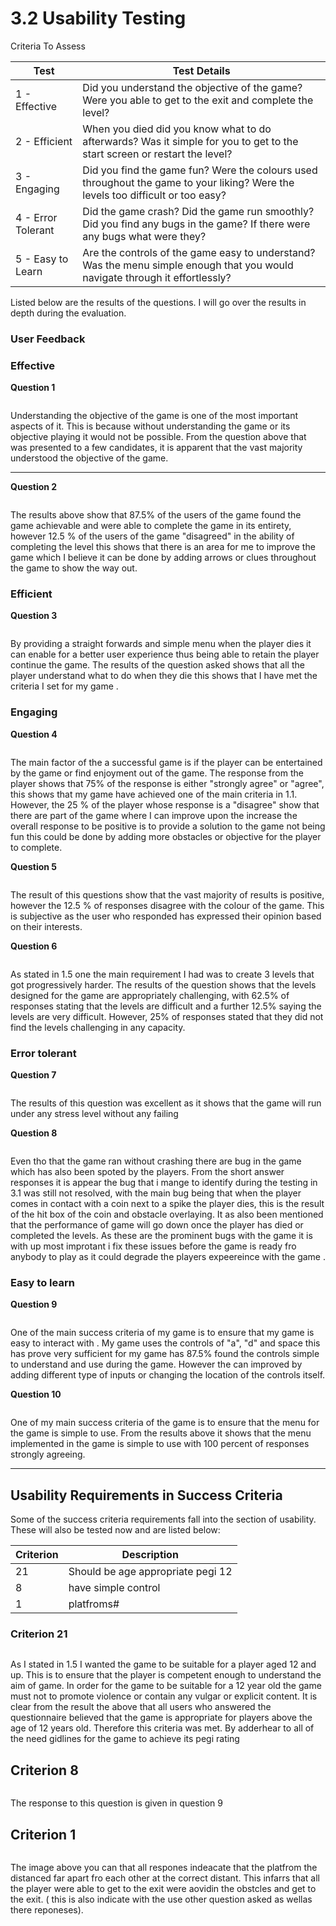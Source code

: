 # 3.2 Usability Testing

Criteria To Assess

| Test               | Test Details                                                                                                                      |
| ------------------ | --------------------------------------------------------------------------------------------------------------------------------- |
| 1 - Effective      | Did you understand the objective of the game? Were you able to get to the exit and complete the level?                            |
| 2 - Efficient      | When you died did you know what to do afterwards? Was it simple for you to get to the start screen or restart the level?          |
| 3 - Engaging       | Did you find the game fun? Were the colours used throughout the game to your liking? Were the levels too difficult or too easy?   |
| 4 - Error Tolerant | Did the game crash? Did the game run smoothly? Did you find any bugs in the game? If there were any bugs what were they?          |
| 5 - Easy to Learn  | Are the controls of the game easy to understand? Was the menu simple enough that you would navigate through it effortlessly?      |

Listed below are the results of the questions. I will go over the results in depth during the evaluation.

### User Feedback

### **Effective**

**Question 1**&#x20;

<figure><img src="../.gitbook/assets/image (1) (3).png" alt=""><figcaption></figcaption></figure>

Understanding the objective of the game is one of the most important aspects of it. This is because without understanding the game or its objective playing it would not be possible. From the question above that was presented to a few candidates, it is apparent that the vast majority understood the objective of the game.&#x20;

****

**Question 2**



<figure><img src="../.gitbook/assets/image (1) (5).png" alt=""><figcaption><p> </p></figcaption></figure>

The results above show that 87.5% of the users of the game found the game achievable and were able to complete the game in its entirety, however 12.5 % of the users of the game "disagreed" in the ability of completing the level this shows that there is an area for me to improve the game which I believe it can be done by adding arrows or clues throughout the game to show the way out.

### Efficient

**Question 3**

<figure><img src="../.gitbook/assets/image (5) (2).png" alt=""><figcaption></figcaption></figure>

By providing a straight forwards and simple menu when the player dies it can enable for a better user experience thus being able to retain the player continue the game. The results of the question asked shows that all the player understand what to do when they die this shows that I have met the criteria I set for my game .&#x20;

### Engaging

**Question 4**

<figure><img src="../.gitbook/assets/image (1) (1).png" alt=""><figcaption></figcaption></figure>

The main factor of the a successful game is if the player can be entertained by the game or find enjoyment out of the game. The response from the player shows that 75% of the response is either "strongly agree" or "agree", this shows that my game have achieved one of the main criteria in 1.1. However, the 25 % of the player whose response is a "disagree" show that there are part of the game where I can improve upon the increase the overall response to be positive is to provide a  solution to the game not being fun this could be done by adding more obstacles or objective for the player to complete.

**Question 5**

<figure><img src="../.gitbook/assets/image (11) (1).png" alt=""><figcaption></figcaption></figure>

The result of this questions show that the vast majority of results is positive, however the 12.5 % of responses disagree with the colour of the game. This is subjective as the user who responded has expressed their opinion based on their interests.

**Question 6**

<figure><img src="../.gitbook/assets/image (2) (3).png" alt=""><figcaption></figcaption></figure>

As stated in 1.5 one the main requirement I had was to create 3 levels that got progressively harder. The results of the question shows that the levels designed for the game are appropriately challenging, with 62.5% of responses stating that the levels are difficult and a further 12.5% saying the levels are very difficult. However, 25% of responses stated that they did not find the levels challenging in any capacity.

### Error tolerant

**Question 7**

<figure><img src="../.gitbook/assets/image (8) (2).png" alt=""><figcaption></figcaption></figure>

The results of this question was excellent as it shows that the game will run under any stress level without any failing&#x20;

**Question 8**

<figure><img src="../.gitbook/assets/image (10) (1).png" alt=""><figcaption></figcaption></figure>

Even tho that the game ran without crashing there are bug in the game which has also been spoted by the players. From the short answer responses it is appear the bug that i mange to identify during the testing in 3.1 was still not resolved, with the main bug being that when the player comes in contact with a coin next to a spike the player dies, this is the result of the hit box of the coin and obstacle overlaying. It as also been mentioned that the performance of game will go down once the player has died or completed the levels. As these are the prominent bugs with the game it is with up most improtant i fix these issues before the game is ready fro anybody to play as it could degrade the players expeereince with the game .&#x20;

### Easy to learn&#x20;

**Question 9**

<figure><img src="../.gitbook/assets/image (17).png" alt=""><figcaption></figcaption></figure>

One of the main success criteria of my game is to ensure that my game is easy to interact with . My game uses the controls of "a", "d" and space this has prove very sufficient for my game has 87.5% found the controls simple to understand and use during the game. However the can improved by adding different type of inputs or changing the location of the controls itself.&#x20;

**Question 10**

<figure><img src="../.gitbook/assets/image (15).png" alt=""><figcaption></figcaption></figure>

One of my main success criteria of the game is to ensure that the menu for the game is simple to use. From the results above it shows that the menu implemented in the game is simple to use with 100 percent of responses strongly agreeing.&#x20;

****



## Usability Requirements in Success Criteria

Some of the success criteria requirements fall into the section of usability. These will also be tested now and are listed below:

| Criterion | Description                       |
| --------- | --------------------------------- |
| 21        | Should be age appropriate pegi 12 |
| 8         | have simple control               |
| 1         | platfroms#                        |

### Criterion 21

<figure><img src="../.gitbook/assets/image (3) (1).png" alt=""><figcaption></figcaption></figure>

As I stated in 1.5 I wanted the game to be suitable for a player aged 12 and up. This is to ensure that the player is competent enough to understand the aim of game. In order for the game to be suitable for a 12 year old the game must not to promote violence or contain any vulgar or explicit content. It is clear from the result the above that all users who answered the questionnaire believed that the game is appropriate for players above the age of 12 years old. Therefore this criteria was met. By adderhear to all of the need gidlines for the game to achieve its pegi rating

## Criterion 8

<figure><img src="../.gitbook/assets/image (1) (6).png" alt=""><figcaption></figcaption></figure>

The response to this question is given in question 9



## Criterion 1

<figure><img src="../.gitbook/assets/image (6).png" alt=""><figcaption></figcaption></figure>

The image above you can that all respones indeacate that the platfrom the distanced far apart fro each other at the correct distant. This infarrs that all the player were able to get to the exit were aovidin the obstcles and get to the exit. ( this is also indicate with the use other question asked as wellas there reponeses).
